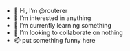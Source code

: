- 👋 Hi, I’m @routerer
- 👀 I’m interested in anything
- 🌱 I’m currently learning  something
- 💞️ I’m looking to collaborate on nothing
- 📫 put something funny here
<!---
routerer/routerer is a ✨ special ✨ repository because its `README.md` (this file) appears on your GitHub profile.
You can click the Preview link to take a look at your changes.
--->
